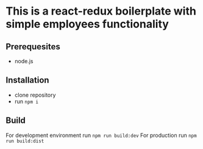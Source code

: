# This is a react-redux boilerplate with simple employees functionality

## Prerequesites
- node.js

## Installation
- clone repository
- run `npm i`

## Build
For development environment run `npm run build:dev`
For production run `npm run build:dist`

